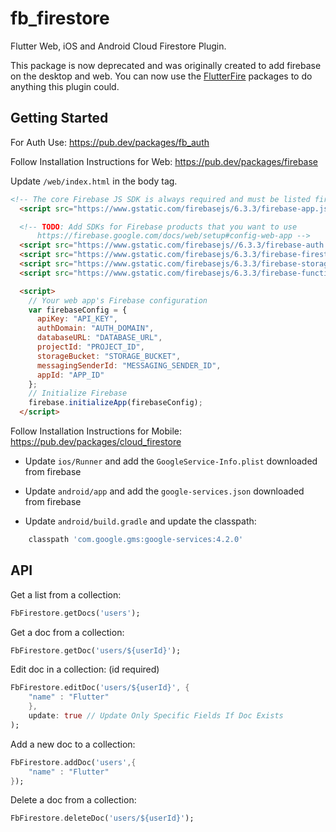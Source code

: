 # fb_firestore

Flutter Web, iOS and Android Cloud Firestore Plugin.

This package is now deprecated and was originally created to add firebase on the desktop and web. You can now use the [FlutterFire](https://github.com/FirebaseExtended/flutterfire) packages to do anything this plugin could.

## Getting Started

For Auth Use: https://pub.dev/packages/fb_auth

Follow Installation Instructions for Web: https://pub.dev/packages/firebase

Update `/web/index.html` in the body tag.

```html
<!-- The core Firebase JS SDK is always required and must be listed first -->
  <script src="https://www.gstatic.com/firebasejs/6.3.3/firebase-app.js"></script>

  <!-- TODO: Add SDKs for Firebase products that you want to use
      https://firebase.google.com/docs/web/setup#config-web-app -->
  <script src="https://www.gstatic.com/firebasejs//6.3.3/firebase-auth.js"></script>
  <script src="https://www.gstatic.com/firebasejs/6.3.3/firebase-firestore.js"></script>
  <script src="https://www.gstatic.com/firebasejs/6.3.3/firebase-storage.js"></script>
  <script src="https://www.gstatic.com/firebasejs/6.3.3/firebase-functions.js"></script>

  <script>
    // Your web app's Firebase configuration
    var firebaseConfig = {
      apiKey: "API_KEY",
      authDomain: "AUTH_DOMAIN",
      databaseURL: "DATABASE_URL",
      projectId: "PROJECT_ID",
      storageBucket: "STORAGE_BUCKET",
      messagingSenderId: "MESSAGING_SENDER_ID",
      appId: "APP_ID"
    };
    // Initialize Firebase
    firebase.initializeApp(firebaseConfig);
  </script>
```

Follow Installation Instructions for Mobile: https://pub.dev/packages/cloud_firestore

- Update `ios/Runner` and add the `GoogleService-Info.plist` downloaded from firebase

- Update `android/app` and add the `google-services.json` downloaded from firebase
- Update `android/build.gradle` and update the classpath:

```gradle
    classpath 'com.google.gms:google-services:4.2.0'
```

## API

Get a list from a collection:

```dart
FbFirestore.getDocs('users');
```

Get a doc from a collection:

```dart
FbFirestore.getDoc('users/${userId}');
```

Edit doc in a collection: (id required)

```dart
FbFirestore.editDoc('users/${userId}', {
    "name" : "Flutter"
    },
    update: true // Update Only Specific Fields If Doc Exists
);
```

Add a new doc to a collection:

```dart
FbFirestore.addDoc('users',{
    "name" : "Flutter"
});
```

Delete a doc from a collection:

```dart
FbFirestore.deleteDoc('users/${userId}');
```